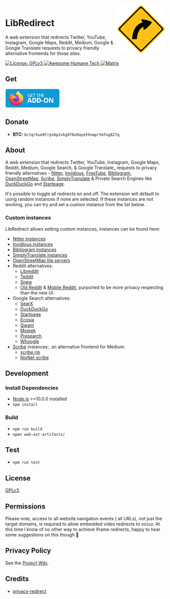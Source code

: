 <img src="src/assets/images/libredirect.svg" width="150" align="right"/>

  
# LibRedirect
A web extension that redirects Twitter, YouTube, Instagram, Google Maps, Reddit, Medium, Google & Google Translate requests to privacy friendly alternative frontends for those sites.

  <a href="https://www.gnu.org/licenses/gpl-3.0.en.html">
    <img alt="License: GPLv3" src="https://badges.alefvanoon.xyz/badge/License-GPL%20v3-darkred.svg">
  </a>
    <a href="https://github.com/humanetech-community/awesome-humane-tech">
    <img alt="Awesome Humane Tech" src="https://raw.githubusercontent.com/humanetech-community/awesome-humane-tech/main/humane-tech-badge.svg?sanitize=true">
  </a>
    <a href="https://matrix.to/#/#libredirect:tokhmi.xyz">
    <img alt="Matrix" src="https://badges.alefvanoon.xyz/matrix/libredirect:tokhmi.xyz?label=Matrix&color=darkgreen">
  </a>
  
## Get
[![Firefox Add-on](src/assets/images/badge-amo.png)](https://addons.mozilla.org/firefox/addon/libredirect/)

## Donate

- **BTC:** `bc1qrhue0frps6p2vkg978u9ayethnwprtmfug827q`


## About

A web extension that redirects Twitter, YouTube, Instagram, Google Maps, Reddit, Medium, Google Search, & Google Translate_ requests to privacy friendly alternatives - [Nitter](https://github.com/zedeus/nitter), [Invidious](https://github.com/iv-org/invidious), [FreeTube](https://github.com/FreeTubeApp/FreeTube), [Bibliogram](https://sr.ht/~cadence/bibliogram/), [OpenStreetMap](https://www.openstreetmap.org/), [Scribe](https://sr.ht/~edwardloveall/scribe/), [SimplyTranslate](https://git.sr.ht/~metalune/simplytranslate_web) & Private Search Engines like [DuckDuckGo](https://duckduckgo.com) and [Startpage](https://startpage.com).

It's possible to toggle all redirects on and off. The extension will default to using random instances if none are selected. If these instances are not working, you can try and set a custom instance from the list below.

### Custom instances

LibRedirect allows setting custom instances, instances can be found here:

- [Nitter instances](https://github.com/zedeus/nitter/wiki/Instances)
- [Invidious instances](https://docs.invidious.io/Invidious-Instances.md)
- [Bibliogram instances](https://git.sr.ht/~cadence/bibliogram-docs/tree/master/docs/Instances.md)
- [SimplyTranslate instances](https://git.sr.ht/~metalune/simplytranslate_web#list-of-instances)
- [OpenStreetMap tile servers](https://wiki.openstreetmap.org/wiki/Tile_servers)
- Reddit alternatives:
  - [Libreddit](https://github.com/spikecodes/libreddit#instances)
  - [Teddit](https://codeberg.org/teddit/teddit#instances)
  - [Snew](https://github.com/snew/snew)
  - [Old Reddit](https://old.reddit.com) & [Mobile Reddit](https://i.reddit.com), purported to be more privacy respecting than the new UI.
- Google Search alternatives:
  - [SearX](https://searx.github.io/searx/)
  - [DuckDuckGo](https://duckduckgo.com)
  - [Startpage](https://startpage.com)
  - [Ecosia](https://www.ecosia.org)
  - [Qwant](https://www.qwant.com)
  - [Mojeek](https://www.mojeek.com)
  - [Presearch](https://www.presearch.org)
  - [Whoogle](https://benbusby.com/projects/whoogle-search/)
- [Scribe](https://sr.ht/~edwardloveall/scribe/) instances:, an alternative frontend for Medium:
  - [scribe.rip](https://scribe.rip/)
  - [NixNet scribe](scribe.nixnet.services/)

## Development

### Install Dependencies

- [Node.js](https://nodejs.org/) >=10.0.0 installed
- `npm install`

### Build

- `npm run build`
- `open web-ext-artifacts/`

## Test

- `npm run test`

## License

[GPLv3](LICENSE).

## Permissions

Please note, access to all website navigation events ( all URLs), not just the target domains, is required to allow embedded video redirects to occur. At this time I know of no other way to achieve iframe redirects, happy to hear some suggestions on this though 🙂

## Privacy Policy

See the [Project Wiki](https://github.com/SimonBrazell/privacy-redirect/wiki/Privacy-Policy).

## Credits
- [privacy-redirect](https://github.com/SimonBrazell/privacy-redirect)
